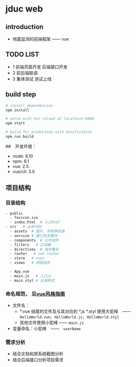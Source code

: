 # jduc web

## introduction
- 地震监测的前端框架 —— vue

## TODO LIST
- 1 前端页面开发 后端接口开发
- 2 前后端联调
- 3 集体测试 测试上线

## build step

``` bash
# install dependencies
npm install

# serve with hot reload at localhost:8080
npm start

# build for production with minification
npm run build
```

##　开发环境：　
- node: 8.10
- npm: 6.1
- vue: 2.5
- vue/cli: 3.0

## 项目结构

### 目录结构
  ```bash
  - public
    - favicon.ico
    - index.html  # 入口html
  - src   # 业务代码
    - assets  # 图片，字体等资源
    - service # 接口交互模块
    - components  # 公共组件
    - filters   # 过滤器
    - directives  # 指令集合
    - router   # vue router
    - store   # vuex
    - views   # 视图组件

    - App.vue
    - main.js   # 入口js
    - main.styl # 全局样式
  ```

### 命名规范， 见[vue风格指南](https://cn.vuejs.org/v2/style-guide/)
- 文件名：　
  - *.vue 结尾的文件及与其对应的 *.js *.styl 使用大驼峰　——　`HelloWorld.vue; HelloWorld.js; HelloWorld.styl`
  - 其他文件使用小驼峰 —— `main.js`
- 变量命名：小驼峰　——　`userName`

### 需求分析
- 结合文档和原系统截图分析
- 结合后端接口分析项目需求
